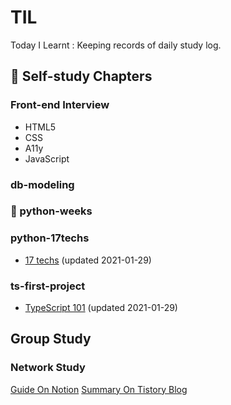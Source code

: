 # TIL

Today I Learnt : Keeping records of daily study log.

## 📖 Self-study Chapters

### Front-end Interview
- HTML5
- CSS
- A11y
- JavaScript

### db-modeling

### 🚧 python-weeks

### python-17techs

- [17 techs](python-17techs/17techs.md) (updated 2021-01-29)

### ts-first-project

- [TypeScript 101](ts-first-project/doc/TypeScript_101.md) (updated 2021-01-29)

## Group Study

### Network Study

[Guide On Notion](https://www.notion.so/ef51928e72e84ec1bc94cf2dbc5c5c7e)
[Summary On Tistory Blog](https://uiyoji-journal.tistory.com/search/네트워크-스터디)
